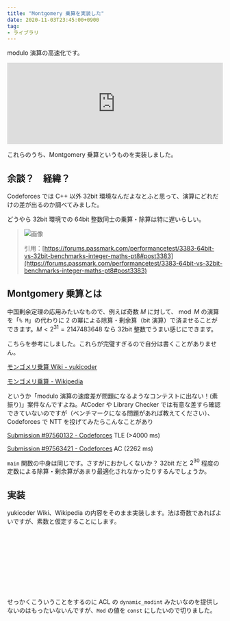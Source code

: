 ```yaml
---
title: "Montgomery 乗算を実装した"
date: 2020-11-03T23:45:00+0900
tag:
- ライブラリ
---
```


modulo 演算の高速化です。

<iframe src="https://hatenablog-parts.com/embed?url=https%3A%2F%2Fmin-25.hatenablog.com%2Fentry%2F2017%2F08%2F20%2F171214" style="border: 0; width: 100%; height: 190px;" allowfullscreen scrolling="no"></iframe>

これらのうち、Montgomery 乗算というものを実装しました。

## 余談？　経緯？

Codeforces では C++ 以外 32bit 環境なんだよなとふと思って、演算にどれだけの差が出るのか調べてみました。

どうやら 32bit 環境での 64bit 整数同士の乗算・除算は特に遅いらしい。

> ![画像](https://www.passmark.com/images/forumimages/64bit_vs_32bit_benchmark_V7.png)
>
> 引用：[https://forums.passmark.com/performancetest/3383-64bit-vs-32bit-benchmarks-integer-maths-pt8#post3383](https://forums.passmark.com/performancetest/3383-64bit-vs-32bit-benchmarks-integer-maths-pt8#post3383)

## Montgomery 乗算とは

中国剰余定理の応用みたいなもので、例えば奇数 $M$ に対して、$\bmod M$ の演算を「`% M`」の代わりに $2$ の冪による除算・剰余算（bit 演算）で済ませることができます。$M < 2^{31} = 2147483648$ なら 32bit 整数でうまい感じにできます。

こちらを参考にしました。これらが完璧すぎるので自分は書くことがありません。

[モンゴメリ乗算 Wiki - yukicoder](https://yukicoder.me/wiki/%E3%83%A2%E3%83%B3%E3%82%B4%E3%83%A1%E3%83%AA%E4%B9%97%E7%AE%97)

[モンゴメリ乗算 - Wikipedia](https://ja.wikipedia.org/wiki/%E3%83%A2%E3%83%B3%E3%82%B4%E3%83%A1%E3%83%AA%E4%B9%97%E7%AE%97)

というか「modulo 演算の速度差が問題になるようなコンテストに出ない！(素振り)」案件なんですよね。AtCoder や Library Checker では有意な差すら確認できていないのですが（ベンチマークになる問題があれば教えてください）、Codeforces で NTT を投げてみたらこんなことがあり

[Submission #97560132 - Codeforces](https://codeforces.com/contest/954/submission/97560132) TLE (>4000 ms)

[Submission #97563421 - Codeforces](https://codeforces.com/contest/954/submission/97563421) AC (2262 ms)

`main` 関数の中身は同じです。さすがにおかしくないか？ 32bit だと $2^{30}$ 程度の定数による除算・剰余算があまり最適化されなかったりするんでしょうか。

## 実装

yukicoder Wiki、Wikipedia の内容をそのまま実装します。法は奇数であればよいですが、素数と仮定することにします。

<div class="iframely-embed"><div class="iframely-responsive" style="height: 140px; padding-bottom: 0;"><a href="https://github.com/shino16/cpr/blob/master/src/fp.rs" data-iframely-url="//cdn.iframe.ly/ZfhHqXV"></a></div></div><script async src="//cdn.iframe.ly/embed.js" charset="utf-8"></script>

せっかくこういうことをするのに ACL の `dynamic_modint` みたいなのを提供しないのはもったいないんですが、`Mod` の値を `const` にしたいので切りました。
